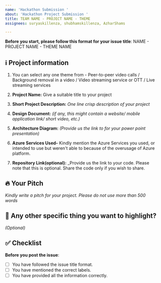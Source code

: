 ```yaml
---
name: 'Hackathon Submission '
about: 'Hackathon Project Submission '
title: TEAM NAME - PROJECT NAME - THEME
assignees: suryaskillenza, shubhamskillenza, AzharShams

---
```


**Before you start, please follow this format for your issue title**:
NAME - PROJECT NAME - THEME NAME

## ℹ️ Project information


 1. You can select any one theme from - Peer-to-peer video calls / Background removal in a video / Video streaming service or OTT / Live streaming services

2. **Project Name:** Give a suitable title to your project

3. **Short Project Description:** _One line crisp description of your project_

4. **Design Document:** _(if any, this might contain a website/ mobile application link/ short video, etc.)_

5. **Architecture Diagram:** _(Provide us the link to for your power point presentation)_

6. **Azure Services Used-** Kindly mention the Azure Services you used, or intended to use but weren't able to because of the overusage of Azure platform. 

7. **Repository Link(optional):** _Provide us the link to your code. Please note that this is optional. Share the code only if you wish to share.

## 🔥 Your Pitch
_Kindly write a pitch for your project. Please do not use more than 500 words_



## 🔦 Any other specific thing you want to highlight?
_(Optional)_


## ✅ Checklist


**Before you post the issue**:
- [ ] You have followed the issue title format.
- [ ] You have mentioned the correct labels.
- [ ] You have provided all the information correctly.

